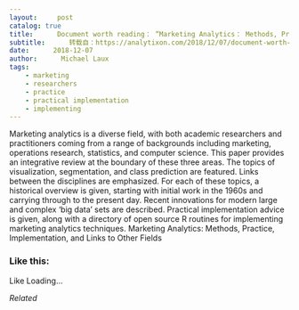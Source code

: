 ```yaml
---
layout:     post
catalog: true
title:      Document worth reading： “Marketing Analytics： Methods, Practice, Implementation, and Links to Other Fields”
subtitle:      转载自：https://analytixon.com/2018/12/07/document-worth-reading-marketing-analytics-methods-practice-implementation-and-links-to-other-fields/
date:      2018-12-07
author:      Michael Laux
tags:
    - marketing
    - researchers
    - practice
    - practical implementation
    - implementing
---
```


Marketing analytics is a diverse field, with both academic researchers and practitioners coming from a range of backgrounds including marketing, operations research, statistics, and computer science. This paper provides an integrative review at the boundary of these three areas. The topics of visualization, segmentation, and class prediction are featured. Links between the disciplines are emphasized. For each of these topics, a historical overview is given, starting with initial work in the 1960s and carrying through to the present day. Recent innovations for modern large and complex ‘big data’ sets are described. Practical implementation advice is given, along with a directory of open source R routines for implementing marketing analytics techniques. Marketing Analytics: Methods, Practice, Implementation, and Links to Other Fields





### Like this:

Like Loading...


*Related*

